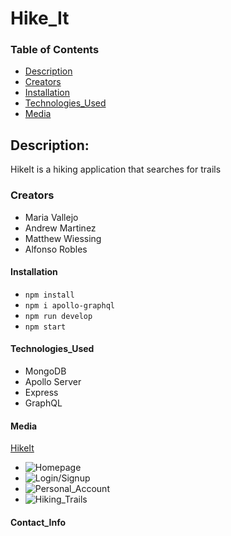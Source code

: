 # Hike_It

### Table of Contents

- [Description](#description)
- [Creators](#creators)
- [Installation](#installation)
- [Technologies_Used](#technologies_used)
- [Media](#media)

## Description:

HikeIt is a hiking application that searches for trails

### Creators

- Maria Vallejo
- Andrew Martinez
- Matthew Wiessing
- Alfonso Robles

#### Installation

- `npm install`
- `npm i apollo-graphql`
- `npm run develop`
- `npm start`

#### Technologies_Used

- MongoDB
- Apollo Server
- Express
- GraphQL

#### Media

[HikeIt]()

- ![Homepage]()
- ![Login/Signup]()
- ![Personal_Account]()
- ![Hiking_Trails]()

#### Contact_Info
